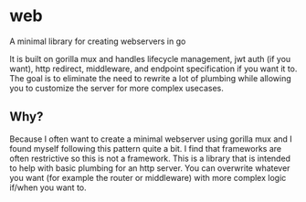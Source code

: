 # web

A minimal library for creating webservers in go

It is built on gorilla mux and handles lifecycle management, jwt auth (if you want), http redirect, middleware, and endpoint specification if you want it to. The goal is to eliminate the need to rewrite a lot of plumbing while allowing you to customize the server for more complex usecases.

## Why?

Because I often want to create a minimal webserver using gorilla mux and I found myself following this pattern quite a bit. I find that frameworks are often restrictive so this is not a framework. This is a library that is intended to help with basic plumbing for an http server. You can overwrite whatever you want (for example the router or middleware) with more complex logic if/when you want to.
